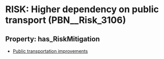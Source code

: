 # RISK: __Higher dependency on public transport__ (PBN__Risk_3106)

## Property: has_RiskMitigation

* [Public transportation improvements](PBN__Mitigation_1503)

